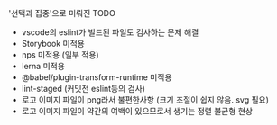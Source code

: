 '선택과 집중'으로 미뤄진 TODO

- vscode의 eslint가 빌드된 파일도 검사하는 문제 해결
- Storybook 미적용
- nps 미적용 (일부 적용)
- lerna 미적용
- @babel/plugin-transform-runtime 미적용
- lint-staged (커밋전 eslint등의 검사)
- 로고 이미지 파일이 png라서 불편한사항 (크기 조절이 쉽지 않음. svg 필요)
- 로고 이미지 파일이 약간의 여백이 있으므로서 생기는 정렬 불균형 현상